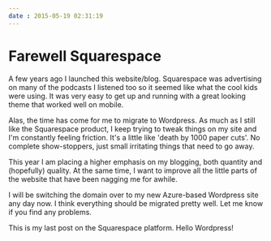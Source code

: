 ```yaml
---
date : 2015-05-19 02:31:19
---
```

# Farewell Squarespace

A few years ago I launched this website/blog. Squarespace was advertising on many of the podcasts I listened too so it seemed like what the cool kids were using. It was very easy to get up and running with a great looking theme that worked well on mobile.

Alas, the time has come for me to migrate to Wordpress. As much as I still like the Squarespace product, I keep trying to tweak things on my site and I'm constantly feeling friction. It's a little like 'death by 1000 paper cuts'. No complete show-stoppers, just small irritating things that need to go away.

This year I am placing a higher emphasis on my blogging, both quantity and (hopefully) quality. At the same time, I want to improve all the little parts of the website that have been nagging me for awhile.

I will be switching the domain over to my new Azure-based Wordpress site any day now. I think everything should be migrated pretty well. Let me know if you find any problems.

This is my last post on the Squarespace platform. Hello Wordpress!